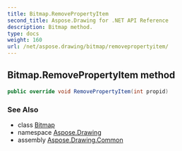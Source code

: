 ```yaml
---
title: Bitmap.RemovePropertyItem
second_title: Aspose.Drawing for .NET API Reference
description: Bitmap method. 
type: docs
weight: 160
url: /net/aspose.drawing/bitmap/removepropertyitem/
---
```

## Bitmap.RemovePropertyItem method

```csharp
public override void RemovePropertyItem(int propid)
```

### See Also

* class [Bitmap](../)
* namespace [Aspose.Drawing](../../bitmap/)
* assembly [Aspose.Drawing.Common](../../../)


